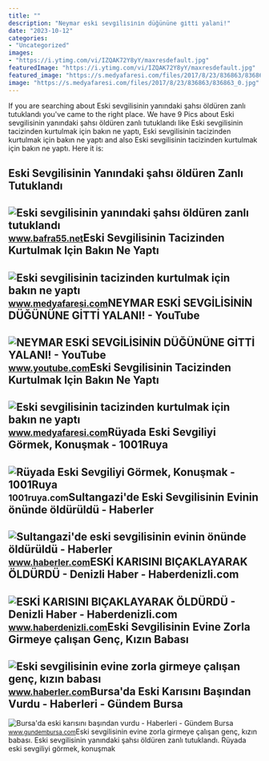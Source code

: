 ```yaml
---
title: ""
description: "Neymar eski̇ sevgi̇li̇si̇ni̇n düğününe gi̇tti̇ yalani!"
date: "2023-10-12"
categories:
- "Uncategorized"
images:
- "https://i.ytimg.com/vi/IZQAK72Y8yY/maxresdefault.jpg"
featuredImage: "https://i.ytimg.com/vi/IZQAK72Y8yY/maxresdefault.jpg"
featured_image: "https://s.medyafaresi.com/files/2017/8/23/836863/836863_1.jpg"
image: "https://s.medyafaresi.com/files/2017/8/23/836863/836863_0.jpg"
---
```


If you are searching about Eski sevgilisinin yanındaki şahsı öldüren zanlı tutuklandı you've came to the right place. We have 9 Pics about Eski sevgilisinin yanındaki şahsı öldüren zanlı tutuklandı like Eski sevgilisinin tacizinden kurtulmak için bakın ne yaptı, Eski sevgilisinin tacizinden kurtulmak için bakın ne yaptı and also Eski sevgilisinin tacizinden kurtulmak için bakın ne yaptı. Here it is:

Eski Sevgilisinin Yanındaki şahsı öldüren Zanlı Tutuklandı
----------------------------------------------------------

 ![Eski sevgilisinin yanındaki şahsı öldüren zanlı tutuklandı](https://www.bafra55.net/d/news/74332.jpg) <small>www.bafra55.net</small>Eski Sevgilisinin Tacizinden Kurtulmak Için Bakın Ne Yaptı
----------------------------------------------------------

 ![Eski sevgilisinin tacizinden kurtulmak için bakın ne yaptı](https://s.medyafaresi.com/files/2017/8/23/836863/836863_0.jpg) <small>www.medyafaresi.com</small>NEYMAR ESKİ SEVGİLİSİNİN DÜĞÜNÜNE GİTTİ YALANI! - YouTube
---------------------------------------------------------

 ![NEYMAR ESKİ SEVGİLİSİNİN DÜĞÜNÜNE GİTTİ YALANI! - YouTube](https://i.ytimg.com/vi/IZQAK72Y8yY/maxresdefault.jpg) <small>www.youtube.com</small>Eski Sevgilisinin Tacizinden Kurtulmak Için Bakın Ne Yaptı
----------------------------------------------------------

 ![Eski sevgilisinin tacizinden kurtulmak için bakın ne yaptı](https://s.medyafaresi.com/files/2017/8/23/836863/836863_1.jpg) <small>www.medyafaresi.com</small>Rüyada Eski Sevgiliyi Görmek, Konuşmak - 1001Ruya
-------------------------------------------------

 ![Rüyada Eski Sevgiliyi Görmek, Konuşmak - 1001Ruya](https://1001ruya.com/wp-content/uploads/ruyada-eski-sevgili-gormek.jpg) <small>1001ruya.com</small>Sultangazi'de Eski Sevgilisinin Evinin önünde öldürüldü - Haberler
------------------------------------------------------------------

 ![Sultangazi'de eski sevgilisinin evinin önünde öldürüldü - Haberler](https://i.hbrcdn.com/haber/2022/06/02/sultangazi-de-eski-sevgilisinin-evinin-onunde-14988473_amp.jpg) <small>www.haberler.com</small>ESKİ KARISINI BIÇAKLAYARAK ÖLDÜRDÜ - Denizli Haber - Haberdenizli.com
---------------------------------------------------------------------

 ![ESKİ KARISINI BIÇAKLAYARAK ÖLDÜRDÜ - Denizli Haber - Haberdenizli.com](https://haberdenizlicom.teimg.com/crop/1280x720/haberdenizli-com/images/haberler/eski_karisini_bicaklayarak_oldurdu_h6932.jpg) <small>www.haberdenizli.com</small>Eski Sevgilisinin Evine Zorla Girmeye çalışan Genç, Kızın Babası
----------------------------------------------------------------

 ![Eski sevgilisinin evine zorla girmeye çalışan genç, kızın babası](https://i.hbrcdn.com/haber/2022/08/31/eski-sevgili-eve-zorla-girmek-isterken-kizin-15226729_7950_amp.jpg) <small>www.haberler.com</small>Bursa'da Eski Karısını Başından Vurdu - Haberleri - Gündem Bursa
----------------------------------------------------------------

 ![Bursa'da eski karısını başından vurdu - Haberleri - Gündem Bursa](https://cdn.gundembursa.com/haber/2021/08/05/244609-bursa-da-eski-karisini-basindan-vurdu-610bbaf865b51.jpg) <small>www.gundembursa.com</small>Eski sevgilisinin evine zorla girmeye çalışan genç, kızın babası. Eski sevgilisinin yanındaki şahsı öldüren zanlı tutuklandı. Rüyada eski sevgiliyi görmek, konuşmak
